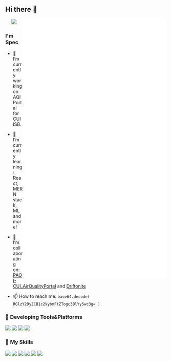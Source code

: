 ## Hi there 👋
<a>
  <img align="right" width="450px" src="./github-metrics.svg" />
</a>

<p align="center">
  <img width="300px" src="https://github-readme-stats.vercel.app/api/top-langs/?username=spectrewolf8&layout=compact&theme=dark"></img>
</p>

### I'm **Spec**

- 🔭 I’m currently working on AQI Portal for CUI ISB.

- 🌱 I’m currently learning: React, MERN stack, ML and more!

- 👯 I’m collaborating on: [PAQI-CUI_AirQualityPortal](https://github.com/Spectrewolf8/PAQI-CUI_AirQualityPortal) and [Driftonite](https://github.com/Spectrewolf8/Driftonite)

- 📫 How to reach me:
  ```base64.decode( RGlzY29yZCB1c2VybmFtZTogc3BlYy5wc3g= )```


### 🚉 **Developing Tools&Platforms**

![](https://img.shields.io/badge/Arch_Linux-1793D1?style=plastic-square&logo=arch-linux&logoColor=white)
![](https://img.shields.io/badge/Windows-000000?style=plastic-square&logo=windows&logoColor=white)
![](https://img.shields.io/badge/Visual_Studio_Code-0078D4?style=plastic-square&logo=visual%20studio%20code&logoColor=white)
![](https://img.shields.io/badge/PyCharm-000000.svg?&style=plastic-square&logo=PyCharm&logoColor=white)


### 🌟 **My Skills**  

![](https://img.shields.io/badge/-Git-f05032?style=plastic-square&logo=git&logoColor=fff)
![](https://img.shields.io/badge/-Linux-fcc624?style=plastic-square&logo=Linux&logoColor=fff)
![](https://img.shields.io/badge/Python-14354C?style=plastic-square&logo=python&logoColor=white)
![](https://img.shields.io/badge/-JavaScript-f0db4f?style=plastic-square&logo=javascript&logoColor=000)
![](https://img.shields.io/badge/Flask-000000?style=plastic-square&logo=flask&logoColor=white)
![](https://img.shields.io/badge/Django-000000?style=plastic-square&logo=django&logoColor=white)
